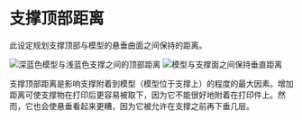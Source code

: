 支撑顶部距离
====
此设定规划支撑顶部与模型的悬垂曲面之间保持的距离。

<!--screenshot {
"image_path": "support_z_distance.png",
"models": [{"script": "rack.scad"}],
"camera_position": [0, 129, 11],
"settings": {
"support_enable": true,
"support_z_distance": 1
},
"colours": 32
}-->
![深蓝色模型与浅蓝色支撑之间的顶部距离](../images/support_top_bottom_distance.svg)
![模型与支撑面之间保持垂直距离](../images/support_z_distance.png)

支撑顶部距离是影响支撑附着到模型（模型位于支撑上）的程度的最大因素。增加距离可使支撑物在打印后更容易被取下，因为它不能很好地附着在打印件上。然而，它也会使悬垂看起来更糟，因为它被允许在支撑之前再下垂几层。
